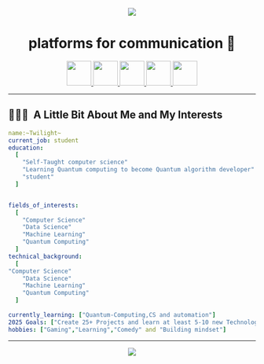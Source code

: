 <p align="center">
  <img src="https://capsule-render.vercel.app/api?type=waving&color=gradient&text=Hello!&height=100&section=header"/>
</p>

<h1 align="center">
  platforms for communication 💬
</h1>

<p align="center">
<a href="none">
  <img height="50" src="https://user-images.githubusercontent.com/46517096/166972883-f5f1d88c-0246-4374-88ac-ded0f2cf0699.png"/>
</a>
<a href="https://www.linkedin.com/in/ali-mahmoud-247004293/">
  <img height="50" src="https://user-images.githubusercontent.com/46517096/166973395-19676cd8-f8ec-4abf-83ff-da8243505b82.png"/>
</a>
<a href="https://medium.com/@alimahmoudfarghaly">
  <img height="50" src="https://user-images.githubusercontent.com/46517096/166973962-d05d145a-b6a0-4643-bd3d-5ac845679367.png"/>
</a>

</a>
<a href="[https://twitter.com/Ipiyushmalhotra](https://x.com/AliMahm667162)">
  <img height="50" src="https://user-images.githubusercontent.com/46517096/166974271-91dfa250-d70b-4cb9-8707-f1bda1b708c3.png"/>
</a>
<a href="https://www.instagram.com/the_twilight_void/">
  <img height="50" src="https://user-images.githubusercontent.com/46517096/166974368-9798f39f-1f46-499c-b14e-81f0a3f83a06.png"/>
</a>
</p>

---

<h2> 👨🏻‍💻 &nbsp;A Little Bit About Me and My Interests</h2>

```yaml
name:~Twilight~
current_job: student
education:
  [
    "Self-Taught computer science"
    "Learning Quantum computing to become Quantum algorithm developer"
    "student"
  ]


fields_of_interests:
  [
    "Computer Science"
    "Data Science"
    "Machine Learning"
    "Quantum Computing"
  ]
technical_background:
  [
"Computer Science"
    "Data Science"
    "Machine Learning"
    "Quantum Computing"
  ]
  
currently_learning: ["Quantum-Computing,CS and automation"]
2025 Goals: ["Create 25+ Projects and learn at least 5-10 new Technologies."]
hobbies: ["Gaming","Learning","Comedy" and "Building mindset"]
```
  
---  

<p align="center">
  <img src="https://capsule-render.vercel.app/api?type=waving&color=gradient&height=100&section=footer"/>
</p>
